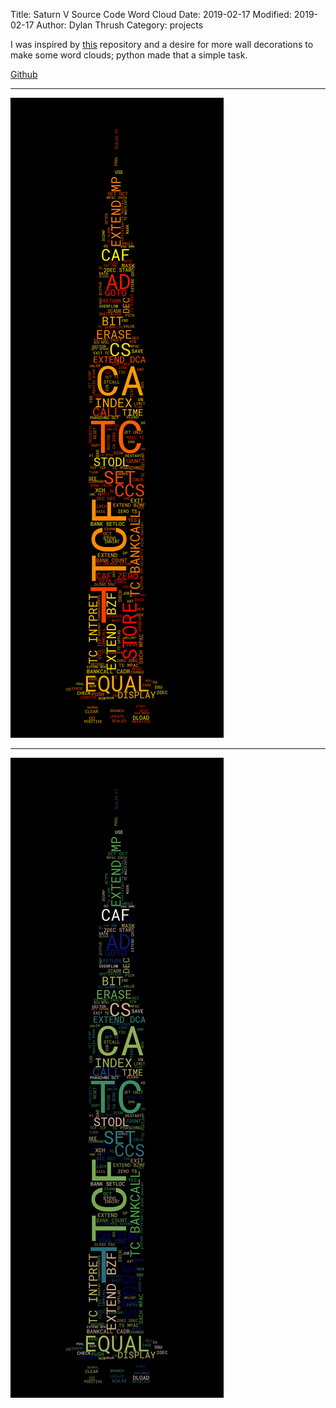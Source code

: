 Title: Saturn V Source Code Word Cloud
Date: 2019-02-17
Modified: 2019-02-17
Author: Dylan Thrush
Category: projects

I was inspired by [this](https://github.com/chrislgarry/Apollo-11) repository and a desire for more wall decorations to make some word clouds; python made that a simple task.

[Github](https://github.com/thrushd/Apollo-Source-Code-Visual)

---

![Autumn Rocket](https://raw.githubusercontent.com/thrushd/Apollo-Source-Code-Visual/master/output/saturn-v-autumn.png)

---

![Earth Rocket](https://raw.githubusercontent.com/thrushd/Apollo-Source-Code-Visual/master/output/saturn-v-gist_earth.png)
